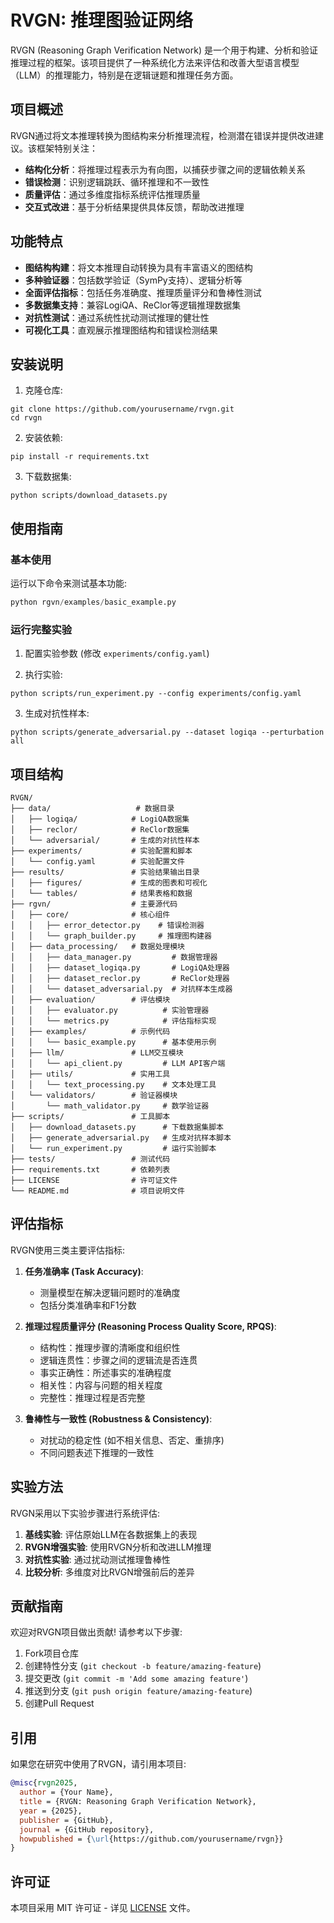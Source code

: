 # RVGN: 推理图验证网络

RVGN (Reasoning Graph Verification Network) 是一个用于构建、分析和验证推理过程的框架。该项目提供了一种系统化方法来评估和改善大型语言模型（LLM）的推理能力，特别是在逻辑谜题和推理任务方面。

## 项目概述

RVGN通过将文本推理转换为图结构来分析推理流程，检测潜在错误并提供改进建议。该框架特别关注：

- **结构化分析**：将推理过程表示为有向图，以捕获步骤之间的逻辑依赖关系
- **错误检测**：识别逻辑跳跃、循环推理和不一致性
- **质量评估**：通过多维度指标系统评估推理质量
- **交互式改进**：基于分析结果提供具体反馈，帮助改进推理

## 功能特点

- **图结构构建**：将文本推理自动转换为具有丰富语义的图结构
- **多种验证器**：包括数学验证（SymPy支持）、逻辑分析等
- **全面评估指标**：包括任务准确度、推理质量评分和鲁棒性测试
- **多数据集支持**：兼容LogiQA、ReClor等逻辑推理数据集
- **对抗性测试**：通过系统性扰动测试推理的健壮性
- **可视化工具**：直观展示推理图结构和错误检测结果

## 安装说明

1. 克隆仓库:
```
git clone https://github.com/yourusername/rvgn.git
cd rvgn
```

2. 安装依赖:
```
pip install -r requirements.txt
```

3. 下载数据集:
```
python scripts/download_datasets.py
```

## 使用指南

### 基本使用

运行以下命令来测试基本功能:

```python
python rgvn/examples/basic_example.py
```

### 运行完整实验

1. 配置实验参数 (修改 `experiments/config.yaml`)

2. 执行实验:
```
python scripts/run_experiment.py --config experiments/config.yaml
```

3. 生成对抗性样本:
```
python scripts/generate_adversarial.py --dataset logiqa --perturbation all
```

## 项目结构

```
RVGN/
├── data/                   # 数据目录
│   ├── logiqa/            # LogiQA数据集
│   ├── reclor/            # ReClor数据集
│   └── adversarial/       # 生成的对抗性样本
├── experiments/           # 实验配置和脚本
│   └── config.yaml        # 实验配置文件
├── results/               # 实验结果输出目录
│   ├── figures/           # 生成的图表和可视化
│   └── tables/            # 结果表格和数据
├── rgvn/                  # 主要源代码
│   ├── core/              # 核心组件
│   │   ├── error_detector.py    # 错误检测器
│   │   └── graph_builder.py     # 推理图构建器
│   ├── data_processing/   # 数据处理模块
│   │   ├── data_manager.py         # 数据管理器
│   │   ├── dataset_logiqa.py       # LogiQA处理器
│   │   ├── dataset_reclor.py       # ReClor处理器
│   │   └── dataset_adversarial.py  # 对抗样本生成器
│   ├── evaluation/        # 评估模块
│   │   ├── evaluator.py          # 实验管理器
│   │   └── metrics.py            # 评估指标实现
│   ├── examples/          # 示例代码
│   │   └── basic_example.py      # 基本使用示例
│   ├── llm/               # LLM交互模块
│   │   └── api_client.py         # LLM API客户端
│   ├── utils/             # 实用工具
│   │   └── text_processing.py    # 文本处理工具
│   └── validators/        # 验证器模块
│       └── math_validator.py     # 数学验证器
├── scripts/               # 工具脚本
│   ├── download_datasets.py      # 下载数据集脚本
│   ├── generate_adversarial.py   # 生成对抗样本脚本
│   └── run_experiment.py         # 运行实验脚本
├── tests/                 # 测试代码
├── requirements.txt       # 依赖列表
├── LICENSE                # 许可证文件
└── README.md              # 项目说明文件
```

## 评估指标

RVGN使用三类主要评估指标:

1. **任务准确率 (Task Accuracy)**:
   - 测量模型在解决逻辑问题时的准确度
   - 包括分类准确率和F1分数

2. **推理过程质量评分 (Reasoning Process Quality Score, RPQS)**:
   - 结构性：推理步骤的清晰度和组织性
   - 逻辑连贯性：步骤之间的逻辑流是否连贯
   - 事实正确性：所述事实的准确程度
   - 相关性：内容与问题的相关程度
   - 完整性：推理过程是否完整

3. **鲁棒性与一致性 (Robustness & Consistency)**:
   - 对扰动的稳定性 (如不相关信息、否定、重排序)
   - 不同问题表述下推理的一致性

## 实验方法

RVGN采用以下实验步骤进行系统评估:

1. **基线实验**: 评估原始LLM在各数据集上的表现
2. **RVGN增强实验**: 使用RVGN分析和改进LLM推理
3. **对抗性实验**: 通过扰动测试推理鲁棒性
4. **比较分析**: 多维度对比RVGN增强前后的差异

## 贡献指南

欢迎对RVGN项目做出贡献! 请参考以下步骤:

1. Fork项目仓库
2. 创建特性分支 (`git checkout -b feature/amazing-feature`)
3. 提交更改 (`git commit -m 'Add some amazing feature'`)
4. 推送到分支 (`git push origin feature/amazing-feature`)
5. 创建Pull Request

## 引用

如果您在研究中使用了RVGN，请引用本项目:

```bibtex
@misc{rvgn2025,
  author = {Your Name},
  title = {RVGN: Reasoning Graph Verification Network},
  year = {2025},
  publisher = {GitHub},
  journal = {GitHub repository},
  howpublished = {\url{https://github.com/yourusername/rvgn}}
}
```

## 许可证

本项目采用 MIT 许可证 - 详见 [LICENSE](LICENSE) 文件。
